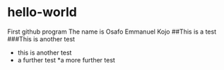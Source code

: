 # hello-world
First github program
The name is Osafo Emmanuel Kojo
##This is a test
###This is another test
* this is another test
* a further test
*a more further test
